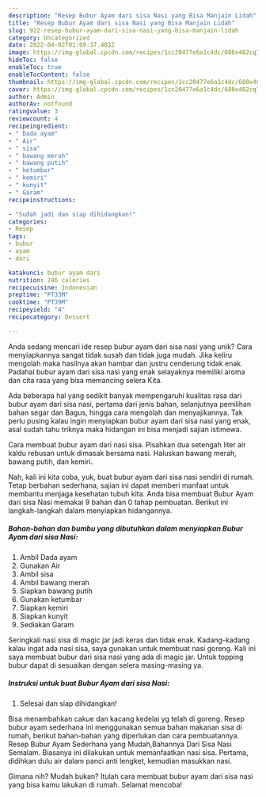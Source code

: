 ```yaml
---
description: "Resep Bubur Ayam dari sisa Nasi yang Bisa Manjain Lidah"
title: "Resep Bubur Ayam dari sisa Nasi yang Bisa Manjain Lidah"
slug: 922-resep-bubur-ayam-dari-sisa-nasi-yang-bisa-manjain-lidah
category: Uncategorized
date: 2022-04-02T01:09:37.403Z
image: https://img-global.cpcdn.com/recipes/1cc20477e6a1c4dc/680x482cq70/bubur-ayam-dari-sisa-nasi-foto-resep-utama.jpg
hideToc: false
enableToc: true
enableTocContent: false
thumbnail: https://img-global.cpcdn.com/recipes/1cc20477e6a1c4dc/680x482cq70/bubur-ayam-dari-sisa-nasi-foto-resep-utama.jpg
cover: https://img-global.cpcdn.com/recipes/1cc20477e6a1c4dc/680x482cq70/bubur-ayam-dari-sisa-nasi-foto-resep-utama.jpg
author: Admin
authorAv: notfound
ratingvalue: 3
reviewcount: 4
recipeingredient:
- " Dada ayam"
- " Air"
- " sisa"
- " bawang merah"
- " bawang putih"
- " ketumbar"
- " kemiri"
- " kunyit"
- " Garam"
recipeinstructions:

- "Sudah jadi dan siap dihidangkan!"
categories:
- Resep
tags:
- bubur
- ayam
- dari

katakunci: bubur ayam dari 
nutrition: 286 calories
recipecuisine: Indonesian
preptime: "PT33M"
cooktime: "PT39M"
recipeyield: "4"
recipecategory: Dessert

---
```





Anda sedang mencari ide resep bubur ayam dari sisa nasi yang unik? Cara menyiapkannya sangat tidak susah dan tidak juga mudah. Jika keliru mengolah maka hasilnya akan hambar dan justru cenderung tidak enak. Padahal bubur ayam dari sisa nasi yang enak selayaknya memiliki aroma dan cita rasa yang bisa memancing selera Kita.





Ada beberapa hal yang sedikit banyak mempengaruhi kualitas rasa dari bubur ayam dari sisa nasi, pertama dari jenis bahan, selanjutnya pemilihan bahan segar dan Bagus, hingga cara mengolah dan menyajikannya. Tak perlu pusing kalau ingin menyiapkan bubur ayam dari sisa nasi yang enak,      asal sudah tahu triknya maka hidangan ini bisa menjadi sajian istimewa.














Cara membuat bubur ayam dari nasi sisa. Pisahkan dua setengah liter air kaldu rebusan untuk dimasak bersama nasi. Haluskan bawang merah, bawang putih, dan kemiri.






Nah, kali ini kita coba, yuk, buat bubur ayam dari sisa nasi sendiri di rumah. Tetap berbahan sederhana, sajian ini dapat memberi manfaat untuk membantu menjaga kesehatan tubuh kita. Anda bisa membuat Bubur Ayam dari sisa Nasi memakai 9 bahan dan 0 tahap pembuatan. Berikut ini langkah-langkah dalam menyiapkan hidangannya.

<!--inarticleads1-->

##### Bahan-bahan dan bumbu yang dibutuhkan dalam menyiapkan Bubur Ayam dari sisa Nasi:

1. Ambil  Dada ayam
1. Gunakan  Air
1. Ambil  sisa
1. Ambil  bawang merah
1. Siapkan  bawang putih
1. Gunakan  ketumbar
1. Siapkan  kemiri
1. Siapkan  kunyit
1. Sediakan  Garam


Seringkali nasi sisa di magic jar jadi keras dan tidak enak. Kadang-kadang kalau ingat ada nasi sisa, saya gunakan untuk membuat nasi goreng. Kali ini saya membuat bubur dari sisa nasi yang ada di magic jar. Untuk topping bubur dapat di sesuaikan dengan selera masing-masing ya. 

<!--inarticleads2-->

##### Instruksi untuk buat Bubur Ayam dari sisa Nasi:


1. Selesai dan siap dihidangkan!

Bisa menambahkan cakue dan kacang kedelai yg telah di goreng. Resep bubur ayam sederhana ini menggunakan semua bahan makanan sisa di rumah, berikut bahan-bahan yang diperlukan dan cara pembuatannya. Resep Bubur Ayam Sederhana yang Mudah,Bahannya Dari Sisa Nasi Semalam. Biasanya ini dilakukan untuk memanfaatkan nasi sisa. Pertama, didihkan dulu air dalam panci anti lengket, kemudian masukkan nasi. 

Gimana nih? Mudah bukan? Itulah cara membuat bubur ayam dari sisa nasi yang bisa kamu lakukan di rumah. Selamat mencoba!
